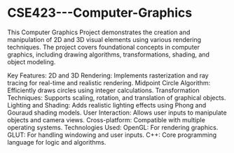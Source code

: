 # CSE423---Computer-Graphics
This Computer Graphics Project demonstrates the creation and manipulation of 2D and 3D visual elements using various rendering techniques. The project covers foundational concepts in computer graphics, including drawing algorithms, transformations, shading, and object modeling.

Key Features:
2D and 3D Rendering: Implements rasterization and ray tracing for real-time and realistic rendering.
Midpoint Circle Algorithm: Efficiently draws circles using integer calculations.
Transformation Techniques: Supports scaling, rotation, and translation of graphical objects.
Lighting and Shading: Adds realistic lighting effects using Phong and Gouraud shading models.
User Interaction: Allows user inputs to manipulate objects and camera views.
Cross-platform: Compatible with multiple operating systems.
Technologies Used:
OpenGL: For rendering graphics.
GLUT: For handling windowing and user inputs.
C++: Core programming language for logic and algorithms.

